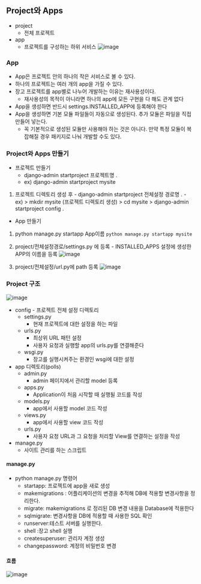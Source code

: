 ## Project와 Apps
  - project
    - 전체 프로젝트
  - app
    - 프로젝트를 구성하는 하위 서비스
  ![image](https://user-images.githubusercontent.com/76146752/119686373-3b4ea300-be81-11eb-9d71-6f32396ea25b.png)

### App
  - App은 프로젝트 안의 하나의 작은 서비스로 볼 수 있다.
  - 하나의 프로젝트는 여러 개의 app을 가질 수 있다.
  - 장고 프로젝트를 app별로 나누어 개발하는 이유는 재사용성이다.
      - 재사용성의 목적이 아니라면 하나의 app에 모든 구현을 다 해도 관계 없다
  - App을 생성하면 반드시 settings.INSTALLED_APP에 등록해야 한다
  - App을 생성하면 기본 모듈 파일들이 자동으로 생성된다. 추가 모듈은 파일을 직접 만들어 넣는다.
      - 꼭 기본적으로 생성된 모듈만 사용해야 하는 것은 아니다. 만약 특정 모듈이 복잡해질 경우 패키지로 나눠 개발할 수도 있다.

### Project와 Apps 만들기
  - 프로젝트 만들기
    - django-admin startproject 프로젝트명 .
    - ex) django-admin startproject mysite

  1. 프로젝트 디렉토리 생성 후
    - django-admin startproject 전체설정 경로명 .
    - ex) 
    > mkdir mysite (프로젝트 디렉토리 생성)
    > cd mysite
    > django-admin startproject config .
  
  - App 만들기
  
  1. python manage.py startapp App이름
    `python manage.py startapp mysite`
  2. project/전체설정경로/settings.py 에 등록
    - INSTALLED_APPS 설정에 생성한 APP의 이름을 등록
    ![image](https://user-images.githubusercontent.com/76146752/119687834-769da180-be82-11eb-898f-4166ff2658ee.png)

  3. project/전체설정/url.py에 path 등록
    ![image](https://user-images.githubusercontent.com/76146752/119687917-87e6ae00-be82-11eb-803f-1dcef852ec91.png)
### Project 구조
![image](https://user-images.githubusercontent.com/76146752/119690520-bb2a3c80-be84-11eb-988f-84797356fd14.png)
  - config - 프로젝트 전체 설정 디렉토리
    - settings.py
      - 현재 프로젝트에 대한 설정을 하는 파일
    - urls.py
      - 최상위 URL 패턴 설정
      - 사용자 요청과 실행할 app의 urls.py를 연결해준다
    - wsgi.py
      - 장고를 실행시켜주는 환경인 wsgi에 대한 설정
  - app 디렉토리(polls)
    - admin.py
      - admin 페이지에서 관리할 model 등록
    - apps.py
      - Application이 처음 시작할 때 실행될 코드를 작성
    - models.py
      - app에서 사용할 model 코드 작성
    - views.py
      - app에서 사용할 view 코드 작성
    - urls.py
      - 사용자 요청 URL과 그 요청을 처리할 View를 연결하는 설정을 작성
  - manage.py
    - 사이트 관리를 하는 스크립트

#### manage.py
  - python manage.py 명령어
    - startapp: 프로젝트에 app을 새로 생성
    - makemigrations : 어플리케이션의 변경을 추적해 DB에 적용할 변경사항을 정리한다.
    - migrate: makemigrations 로 정리된 DB 변경 내용을 Database에 적용한다
    - sqlmigrate: 변경사항을 DB에 적용할 때 사용한 SQL 확인
    - runserver:테스트 서버를 실행한다.
    - shell :장고 shell 실행
    - createsuperuser: 관리자 계정 생성
    - changepassword: 계정의 비밀번호 변경

#### 흐름
![image](https://user-images.githubusercontent.com/76146752/119693181-02b1c800-be87-11eb-888c-c3ac8f44f29e.png)

  
